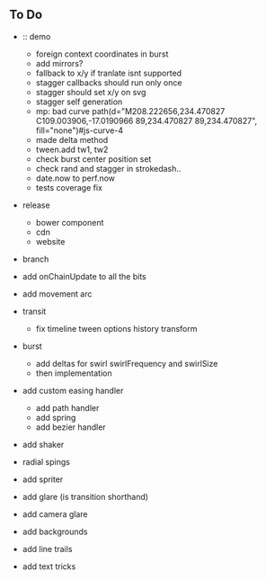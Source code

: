 ## To Do

- :: demo
  - foreign context coordinates in burst
  - add mirrors?
  - fallback to x/y if tranlate isnt supported
  - stagger callbacks should run only once
  - stagger should set x/y on svg
  - stagger self generation
  - mp: bad curve path(d="M208.222656,234.470827 C109.003906,-17.0190966 89,234.470827 89,234.470827", fill="none")#js-curve-4
  - made delta method
  - tween.add tw1, tw2
  - check burst center position set
  - check rand and stagger in strokedash..
  - date.now to perf.now
  - tests coverage fix
  
- release
  - bower component
  - cdn
  - website
- branch
- add onChainUpdate to all the bits
- add movement arc
- transit
  - fix timeline tween options history transform
- burst
  - add deltas for swirl swirlFrequency and swirlSize
  - then implementation
- add custom easing handler
  - add path handler
  - add spring
  - add bezier handler
- add shaker
- radial spings
- add spriter
- add glare (is transition shorthand)
- add camera glare
- add backgrounds
- add line trails
- add text tricks


